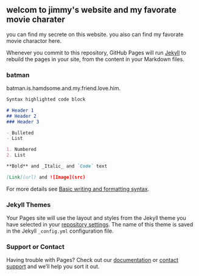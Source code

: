 ## welcom to jimmy's website and my favorate movie charater

you can find my secrete on this website.
you aiso can find my favorate movie charactor here.

Whenever you commit to this repository, GitHub Pages will run [Jekyll](https://jekyllrb.com/) to rebuild the pages in your site, from the content in your Markdown files.

### batman

batman.is.hamdsome.and.my.friend.love.him.

```markdown
Syntax highlighted code block

# Header 1
## Header 2
### Header 3

- Bulleted
- List

1. Numbered
2. List

**Bold** and _Italic_ and `Code` text

[Link](url) and ![Image](src)
```

For more details see [Basic writing and formatting syntax](https://docs.github.com/en/github/writing-on-github/getting-started-with-writing-and-formatting-on-github/basic-writing-and-formatting-syntax).

### Jekyll Themes

Your Pages site will use the layout and styles from the Jekyll theme you have selected in your [repository settings](https://github.com/gummybearisyummy/mywaxssit/settings/pages). The name of this theme is saved in the Jekyll `_config.yml` configuration file.

### Support or Contact

Having trouble with Pages? Check out our [documentation](https://docs.github.com/categories/github-pages-basics/) or [contact support](https://support.github.com/contact) and we’ll help you sort it out.

